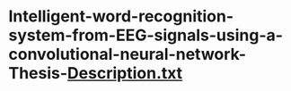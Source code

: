 # Intelligent-word-recognition-system-from-EEG-signals-using-a-convolutional-neural-network-Thesis-[Description.txt](https://github.com/IulianBog/Intelligent-word-recognition-system-from-EEG-signals-using-a-convolutional-neural-network-Thesis-/files/6987046/Description.txt)
